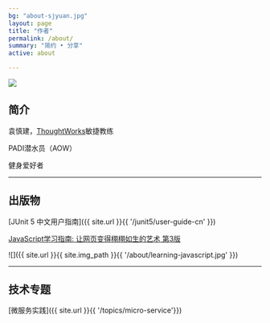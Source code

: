 ```yaml
---
bg: "about-sjyuan.jpg"
layout: page
title: "作者"
permalink: /about/
summary: "简约 • 分享"
active: about

---
```



<div class="header-sjyuan">
    <img src="{{ site.url }}{{ site.img_path }}{{ '/header-sjyuan.jpg' }}">
</div>

## 简介
袁慎建，[ThoughtWorks](https://thoughtworks.com/)敏捷教练

PADI潜水员（AOW）

健身爱好者

---

## 出版物

[JUnit 5 中文用户指南]({{ site.url }}{{ '/junit5/user-guide-cn' }})

[JavaScript学习指南: 让网页变得栩栩如生的艺术 第3版](https://item.jd.com/12123997.html)

![]({{ site.url }}{{ site.img_path }}{{ '/about/learning-javascript.jpg' }})


---

## 技术专题

[微服务实践]({{ site.url }}{{ '/topics/micro-service'}})
